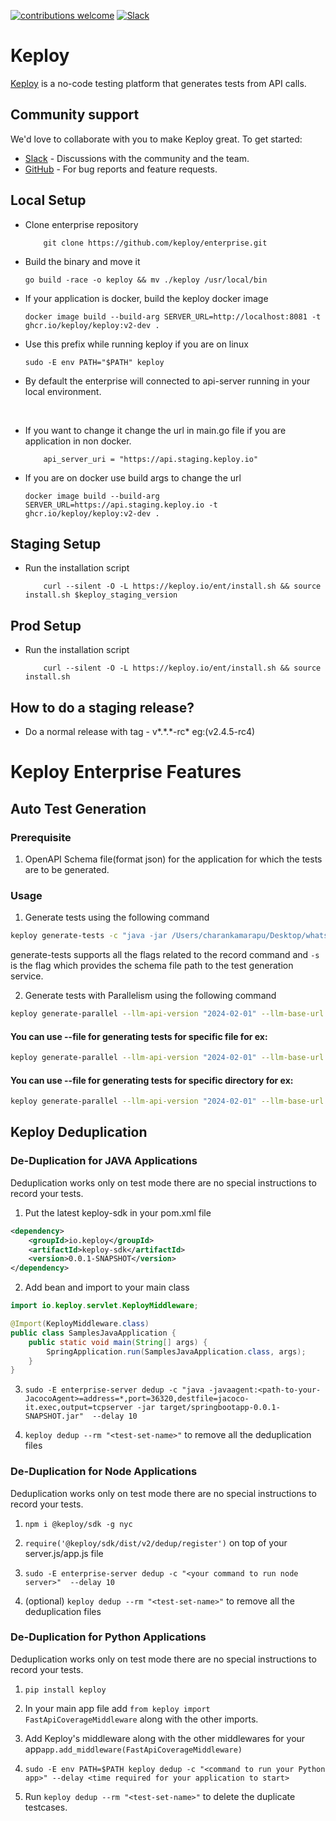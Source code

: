 [![contributions welcome](https://img.shields.io/badge/contributions-welcome-brightgreen?logo=github)](CODE_OF_CONDUCT.md)
[![Slack](.github/slack.svg)](https://join.slack.com/t/keploy/shared_invite/zt-12rfbvc01-o54cOG0X1G6eVJTuI_orSA)

# Keploy
[Keploy](https://keploy.io) is a no-code testing platform that generates tests from API calls.


## Community support
We'd love to collaborate with you to make Keploy great. To get started:
* [Slack](https://join.slack.com/t/keploy/shared_invite/zt-12rfbvc01-o54cOG0X1G6eVJTuI_orSA) - Discussions with the community and the team.
* [GitHub](https://github.com/keploy/keploy/issues) - For bug reports and feature requests.

## Local Setup

- Clone enterprise repository
    ```
        git clone https://github.com/keploy/enterprise.git
    ```
- Build the binary and move it
    ```
    go build -race -o keploy && mv ./keploy /usr/local/bin
    ```
- If your application is docker, build the keploy docker image
    ```
    docker image build --build-arg SERVER_URL=http://localhost:8081 -t ghcr.io/keploy/keploy:v2-dev .
    ```

- Use this prefix while running keploy if you are on linux
    ```
    sudo -E env PATH="$PATH" keploy
    ```
- By default the enterprise will connected to api-server running in your local environment.
<br>

- If you want to change it change the url in main.go file if you are application in non docker.
    ```
    	api_server_uri = "https://api.staging.keploy.io"
    ```
- If you are on docker use build args to change the url
    ```
    docker image build --build-arg SERVER_URL=https://api.staging.keploy.io -t ghcr.io/keploy/keploy:v2-dev .
    ```

## Staging Setup

- Run the installation script
    ```
        curl --silent -O -L https://keploy.io/ent/install.sh && source install.sh $keploy_staging_version
    ```

## Prod Setup

- Run the installation script
    ```
        curl --silent -O -L https://keploy.io/ent/install.sh && source install.sh
    ```

## How to do a staging release?

- Do a normal release with tag - v*.\*.*-rc\*  eg:(v2.4.5-rc4)


# Keploy Enterprise Features

## Auto Test Generation

### Prerequisite

1) OpenAPI Schema file(format json) for the application for which the tests are to be generated.

### Usage

1) Generate tests using the following command

```bash
keploy generate-tests -c "java -jar /Users/charankamarapu/Desktop/whatsNew/samples-java/target/springbootapp-0.0.1-SNAPSHOT.jar" -s "/Users/charankamarapu/Desktop/whatsNew/samples-java/schema.json"
```
generate-tests supports all the flags related to the record command and ```-s``` is the flag which provides the schema file path to the test generation service.

2) Generate tests with Parallelism using the following command

```bash
keploy generate-parallel --llm-api-version "2024-02-01" --llm-base-url "https://api.staging.keploy.io"
```
#### You can use --file for generating tests for specific file for ex:
```bash
keploy generate-parallel --llm-api-version "2024-02-01" --llm-base-url "https://api.staging.keploy.io" --file /home/dir/specific_file.go
```

#### You can use --file for generating tests for specific directory for ex:
```bash
keploy generate-parallel --llm-api-version "2024-02-01" --llm-base-url "https://api.staging.keploy.io" --dir /home/specific_dir/
```

## Keploy Deduplication

### De-Duplication for JAVA Applications

Deduplication works only on test mode there are no special instructions to record your tests.

1) Put the latest keploy-sdk in your pom.xml file

```xml
<dependency>
    <groupId>io.keploy</groupId>
    <artifactId>keploy-sdk</artifactId>
    <version>0.0.1-SNAPSHOT</version>
</dependency>
```

2) Add bean and import to your main class

```java
import io.keploy.servlet.KeployMiddleware;

@Import(KeployMiddleware.class)
public class SamplesJavaApplication {
    public static void main(String[] args) {
        SpringApplication.run(SamplesJavaApplication.class, args);
    }
}
```

3) `sudo -E enterprise-server dedup -c "java -javaagent:<path-to-your-JacocoAgent>=address=*,port=36320,destfile=jacoco-it.exec,output=tcpserver -jar target/springbootapp-0.0.1-SNAPSHOT.jar"  --delay 10`

4) `keploy dedup --rm "<test-set-name>"` to remove all the deduplication files


### De-Duplication for Node Applications


Deduplication works only on test mode there are no special instructions to record your tests.

1) `npm i @keploy/sdk -g nyc`

2) `require('@keploy/sdk/dist/v2/dedup/register')` on top of your server.js/app.js file

3) `sudo -E enterprise-server dedup -c "<your command to run node server>"  --delay 10`

4) (optional) `keploy dedup --rm "<test-set-name>"` to remove all the deduplication files

### De-Duplication for Python Applications

Deduplication works only on test mode there are no special instructions to record your tests.

1) `pip install keploy`

2) In your main app file add `from keploy import FastApiCoverageMiddleware` along with the other imports.

3) Add Keploy's middleware along with the other middlewares for your app`app.add_middleware(FastApiCoverageMiddleware)`

4) `sudo -E env PATH=$PATH keploy dedup -c "<command to run your Python app>" --delay <time required for your application to start>`

5) Run `keploy dedup --rm "<test-set-name>"` to delete the duplicate testcases.
